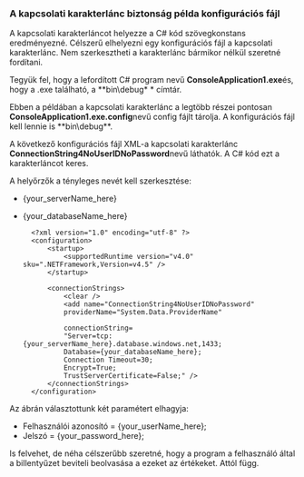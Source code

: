 
<!--
includes/sql-database-include-connection-string-40-config.md

Latest Freshness check:  2015-09-04 , GeneMi.

## Connection string
-->


### <a name="example-config-file-for-connection-string-security"></a>A kapcsolati karakterlánc biztonság példa konfigurációs fájl


A kapcsolati karakterláncot helyezze a C# kód szövegkonstans eredményezné. Célszerű elhelyezni egy konfigurációs fájl a kapcsolati karakterlánc. Nem szerkesztheti a karakterlánc bármikor nélkül szeretné fordítani.

Tegyük fel, hogy a lefordított C# program nevű **ConsoleApplication1.exe**és, hogy a .exe található, a **bin\debug\* * címtár.

Ebben a példában a kapcsolati karakterlánc a legtöbb részei pontosan **ConsoleApplication1.exe.config**nevű config fájlt tárolja. A konfigurációs fájl kell lennie is **bin\debug\**.

A következő konfigurációs fájl XML-a kapcsolati karakterlánc **ConnectionString4NoUserIDNoPassword**nevű láthatók. A C# kód ezt a karakterláncot keres.

A helyőrzők a tényleges nevét kell szerkesztése:

- {your_serverName_here}
- {your_databaseName_here}



        <?xml version="1.0" encoding="utf-8" ?>
        <configuration>
            <startup> 
                <supportedRuntime version="v4.0" sku=".NETFramework,Version=v4.5" />
            </startup>
        
            <connectionStrings>
                <clear />
                <add name="ConnectionString4NoUserIDNoPassword"
                providerName="System.Data.ProviderName"
        
                connectionString=
                "Server=tcp:{your_serverName_here}.database.windows.net,1433;
                Database={your_databaseName_here};
                Connection Timeout=30;
                Encrypt=True;
                TrustServerCertificate=False;" />
            </connectionStrings>
        </configuration>



Az ábrán választottunk két paramétert elhagyja:

- Felhasználói azonosító = {your_userName_here};
- Jelszó = {your_password_here};


Is felvehet, de néha célszerűbb szeretné, hogy a program a felhasználó által a billentyűzet beviteli beolvasása a ezeket az értékeket. Attól függ.



<!--
These three includes/ files are a sequenced set, but you can pick and choose:

includes/sql-database-include-connection-string-20-portalshots.md
includes/sql-database-include-connection-string-30-compare.md
includes/sql-database-include-connection-string-40-config.md
-->
